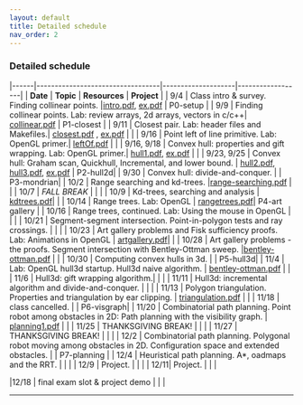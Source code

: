```yaml
---
layout: default 
title: Detailed schedule
nav_order: 2
---
```



### Detailed schedule 





|------|----------------------------------|--------------------|------------------|
|    __Date__ | __Topic__ | __Resources__ |  __Project__ | 
|  9/4    | Class intro & survey. Finding collinear points. |[intro.pdf](Lectures/slides-intro.pdf), [ex.pdf](Lectures/ex-collineartriplets.pdf)  | P0-setup | 
| 9/9 | Finding collinear points.   Lab: review arrays, 2d arrays, vectors in c/c++|  [collinear.pdf](Lectures/slides-collinear.pdf) | P1-closest | 
| 9/11 | Closest pair. Lab:  header files and Makefiles.|  [closest.pdf](Lectures/slides-closestPair.pdf) , [ex.pdf](Lectures/ex-closestpair.pdf) |  | 
| 9/16 | Point left of line primitive. Lab: OpenGL primer.| [leftOf.pdf](Lectures/slides-leftOf.pdf)  |  | 
| 9/16, 9/18 | Convex hull: properties and gift wrapping. Lab: OpenGL primer.| [hull1.pdf](Lectures/slides-convexHull1.pdf), [ex.pdf](Lectures/ex-giftwrapping.pdf)  |  | 
|  9/23, 9/25 | Convex hull: Graham scan, Quickhull, Incremental, and lower bound. | [hull2.pdf](Lectures/slides-convexHull2.pdf), [hull3.pdf](Lectures/slides-convexHull3.pdf), [ex.pdf](Lectures/ex-graham.pdf) | P2-hull2d| 
| 9/30 | Convex hull: divide-and-conquer.  | | P3-mondrian| 
| 10/2 | Range searching and kd-trees. |[range-searching.pdf](Lectures/slides-range-searching.pdf) | | 
| 10/7  | _FALL BREAK_ | | | 
| 10/9 | Kd-trees, searching and analysis | [kdtrees.pdf](Lectures/slides-kdtrees.pdf)| | 
| 10/14 | Range trees.  Lab: OpenGL | [rangetrees.pdf](Lectures/slides-rangetrees.pdf)| P4-art gallery | 
| 10/16 |  Range trees, continued. Lab: Using the mouse in OpenGL | |  | 
| 10/21 |  Segment-segment intersection. Point-in-polygon tests and ray crossings. | |  | 
| 10/23 | Art gallery problems and Fisk sufficiency proofs. Lab: Animations in OpenGL | [artgallery.pdf](Lectures/slides-artgallery.pdf)| | 
| 10/28 | Art gallery problems - the proofs. Segment intersection with Bentley-Ottman sweep.  |[bentley-ottman.pdf](Lectures/slides-bentleyottman.pdf) | | 
| 10/30 | Computing convex hulls in 3d. | | P5-hull3d| 
| 11/4 | Lab: OpenGL hull3d startup. Hull3d naive algorithm.  | [bentley-ottman.pdf](Lectures/slides-hull3d.pdf) | | 
| 11/6 |  Hull3d: gift wrapping algorithm.| | | 
| 11/11 | Hull3d: incremental algorithm and divide-and-conquer.  | | | 
| 11/13 | Polygon triangulation. Properties and triangulation by ear clipping.  | [triangulation.pdf](Lectures/slides-triangulation.pdf) | | 
| 11/18 | class cancelled.  | | P6-visgraph| 
| 11/20 | Combinatorial path planning. Point robot among obstacles in 2D: Path planning  with the visibility graph.  | [planning1.pdf](Lectures/slides-pathplanning1.pdf) | | 
| 11/25 | THANKSGIVING BREAK! | | | 
| 11/27 | THANKSGIVING BREAK! | | | 
| 12/2 | Combinatorial path planning. Polygonal robot moving among obstacles in 2D. Configuration space and extended obstacles.    | | P7-planning | 
| 12/4 | Heuristical path planning. A*, oadmaps and the RRT.  | | | 
| 12/9 | Project. | | | 
| 12/11| Project.  | | | 

|12/18 | final exam slot & project demo | | | 



***




